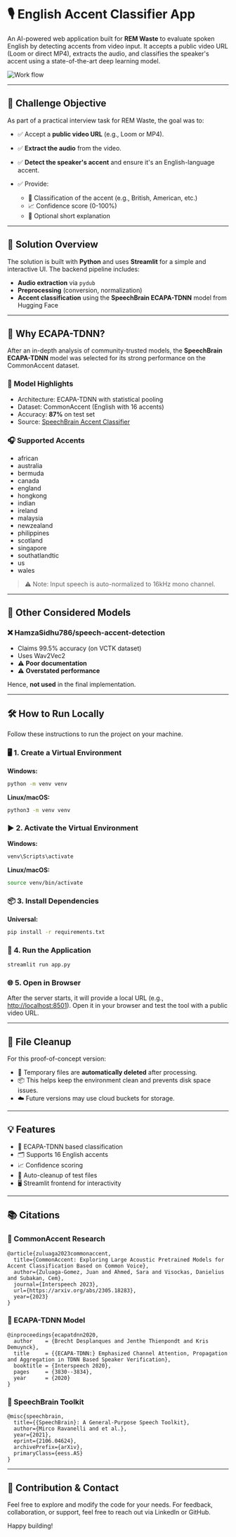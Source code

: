 # 🎙️ English Accent Classifier App

An AI-powered web application built for **REM Waste** to evaluate spoken English by detecting accents from video input. It accepts a public video URL (Loom or direct MP4), extracts the audio, and classifies the speaker's accent using a state-of-the-art deep learning model.

![Work flow](https://drive.google.com/file/d/147lQlQL23N6zDeioXFdjXtZZwOxmENIO/view?usp=sharing)

---

## 📌 Challenge Objective

As part of a practical interview task for REM Waste, the goal was to:

- ✅ Accept a **public video URL** (e.g., Loom or MP4).
- ✅ **Extract the audio** from the video.
- ✅ **Detect the speaker's accent** and ensure it's an English-language accent.
- ✅ Provide:

  - 🎯 Classification of the accent (e.g., British, American, etc.)
  - 📈 Confidence score (0-100%)
  - 📝 Optional short explanation

---

## 🚀 Solution Overview

The solution is built with **Python** and uses **Streamlit** for a simple and interactive UI. The backend pipeline includes:

- **Audio extraction** via `pydub`
- **Preprocessing** (conversion, normalization)
- **Accent classification** using the **SpeechBrain ECAPA-TDNN** model from Hugging Face

---

## 🧠 Why ECAPA-TDNN?

After an in-depth analysis of community-trusted models, the **SpeechBrain ECAPA-TDNN** model was selected for its strong performance on the CommonAccent dataset.

### 🔬 Model Highlights

- Architecture: ECAPA-TDNN with statistical pooling
- Dataset: CommonAccent (English with 16 accents)
- Accuracy: **87%** on test set
- Source: [SpeechBrain Accent Classifier](https://github.com/JuanPZuluaga/accent-recog-slt2022)

### 🎧 Supported Accents

- african
- australia
- bermuda
- canada
- england
- hongkong
- indian
- ireland
- malaysia
- newzealand
- philippines
- scotland
- singapore
- southatlandtic
- us
- wales

> ⚠️ Note: Input speech is auto-normalized to 16kHz mono channel.

---

## 🧪 Other Considered Models

### ❌ HamzaSidhu786/speech-accent-detection

- Claims 99.5% accuracy (on VCTK dataset)
- Uses Wav2Vec2
- ⚠️ **Poor documentation**
- ⚠️ **Overstated performance**

Hence, **not used** in the final implementation.

---

## 🛠️ How to Run Locally

Follow these instructions to run the project on your machine.

### 🖥️ 1. Create a Virtual Environment

**Windows:**

```bash
python -m venv venv
```

**Linux/macOS:**

```bash
python3 -m venv venv
```

### ▶️ 2. Activate the Virtual Environment

**Windows:**

```bash
venv\Scripts\activate
```

**Linux/macOS:**

```bash
source venv/bin/activate
```

### 📦 3. Install Dependencies

**Universal:**

```bash
pip install -r requirements.txt
```

### 🔁 4. Run the Application

```bash
streamlit run app.py
```

### 🌐 5. Open in Browser

After the server starts, it will provide a local URL (e.g., [http://localhost:8501](http://localhost:8501)). Open it in your browser and test the tool with a public video URL.

---

## 🧹 File Cleanup

For this proof-of-concept version:

- 🎯 Temporary files are **automatically deleted** after processing.
- 📦 This helps keep the environment clean and prevents disk space issues.
- ☁️ Future versions may use cloud buckets for storage.

---

## 💡 Features

- 🧠 ECAPA-TDNN based classification
- 🗂️ Supports 16 English accents
- 📈 Confidence scoring
- 🚮 Auto-cleanup of test files
- 🖥️ Streamlit frontend for interactivity

---

## 📚 Citations

### 🔬 CommonAccent Research

```
@article{zuluaga2023commonaccent,
  title={CommonAccent: Exploring Large Acoustic Pretrained Models for Accent Classification Based on Common Voice},
  author={Zuluaga-Gomez, Juan and Ahmed, Sara and Visockas, Danielius and Subakan, Cem},
  journal={Interspeech 2023},
  url={https://arxiv.org/abs/2305.18283},
  year={2023}
}
```

### 🔬 ECAPA-TDNN Model

```
@inproceedings{ecapatdnn2020,
  author    = {Brecht Desplanques and Jenthe Thienpondt and Kris Demuynck},
  title     = {{ECAPA-TDNN:} Emphasized Channel Attention, Propagation and Aggregation in TDNN Based Speaker Verification},
  booktitle = {Interspeech 2020},
  pages     = {3830--3834},
  year      = {2020}
}
```

### 🔬 SpeechBrain Toolkit

```
@misc{speechbrain,
  title={{SpeechBrain}: A General-Purpose Speech Toolkit},
  author={Mirco Ravanelli and et al.},
  year={2021},
  eprint={2106.04624},
  archivePrefix={arXiv},
  primaryClass={eess.AS}
}
```

---

## 👋 Contribution & Contact

Feel free to explore and modify the code for your needs. For feedback, collaboration, or support, feel free to reach out via LinkedIn or GitHub.

Happy building!
